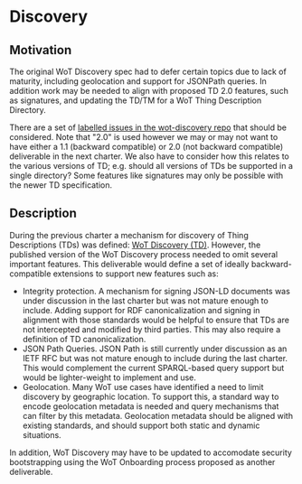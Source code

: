 # Discovery

## Motivation
The original WoT Discovery spec had to defer certain topics due to lack of
maturity, including geolocation and support for JSONPath queries.  In addition
work may be needed to align with proposed TD 2.0 features, such as signatures,
and updating the TD/TM for a WoT Thing Description Directory.

There are a set of [labelled issues in the wot-discovery repo](https://github.com/w3c/wot-discovery/labels/defer%20to%20Discovery%202.0)
that should be considered.  Note that "2.0" is used however we may or may not
want to have either a 1.1 (backward compatible) or 2.0 (not backward compatible)
deliverable in the next charter.  We also have to consider how this
relates to the various versions of TD; e.g. should all versions of TDs
be supported in a single directory?  Some features like signatures
may only be possible with the newer TD specification.

## Description

<p>During the previous charter a mechanism for discovery of Thing Descriptions (TDs)
   was defined:
   <a href="http://www.w3.org/TR/wot-discovery">WoT Discovery (TD)</a>.
   However, the published version of the WoT Discovery process needed to omit
   several important features.  This deliverable would define a set of
   ideally backward-compatible extensions to support new features such as:
</p>
<ul>
  <li>Integrity protection.  A mechanism for signing JSON-LD documents
      was under discussion in the last charter but was not mature enough to
      include.  Adding support for RDF canonicalization and signing in 
      alignment with those standards would be helpful to ensure that 
      TDs are not intercepted and modified by third parties.  This may
      also require a definition of TD canonicalization.</li>
  <li>JSON Path Queries.  JSON Path is still currently under discussion
      as an IETF RFC but was not mature enough to include during the last
      charter.  This would complement the current SPARQL-based query support
      but would be lighter-weight to implement and use.</li>
  <li>Geolocation.  Many WoT use cases have identified a need to 
      limit discovery by geographic location.  To support this, a standard
      way to encode geolocation metadata is needed and query mechanisms
      that can filter by this metadata.  Geolocation metadata should be 
      aligned with existing standards, and should support both static and
      dynamic situations.</li>
</ul>
<p>In addition, WoT Discovery may have to be updated to accomodate
   security bootstrapping using the WoT Onboarding process proposed as
   another deliverable.
</p>
